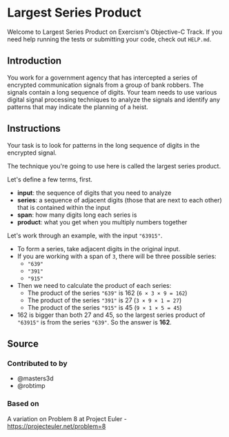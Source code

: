 # Largest Series Product

Welcome to Largest Series Product on Exercism's Objective-C Track.
If you need help running the tests or submitting your code, check out `HELP.md`.

## Introduction

You work for a government agency that has intercepted a series of encrypted communication signals from a group of bank robbers.
The signals contain a long sequence of digits.
Your team needs to use various digital signal processing techniques to analyze the signals and identify any patterns that may indicate the planning of a heist.

## Instructions

Your task is to look for patterns in the long sequence of digits in the encrypted signal.

The technique you're going to use here is called the largest series product.

Let's define a few terms, first.

- **input**: the sequence of digits that you need to analyze
- **series**: a sequence of adjacent digits (those that are next to each other) that is contained within the input
- **span**: how many digits long each series is
- **product**: what you get when you multiply numbers together

Let's work through an example, with the input `"63915"`.

- To form a series, take adjacent digits in the original input.
- If you are working with a span of `3`, there will be three possible series:
  - `"639"`
  - `"391"`
  - `"915"`
- Then we need to calculate the product of each series:
  - The product of the series `"639"` is 162 (`6 × 3 × 9 = 162`)
  - The product of the series `"391"` is 27 (`3 × 9 × 1 = 27`)
  - The product of the series `"915"` is 45 (`9 × 1 × 5 = 45`)
- 162 is bigger than both 27 and 45, so the largest series product of `"63915"` is from the series `"639"`.
  So the answer is **162**.

## Source

### Contributed to by

- @masters3d
- @robtimp

### Based on

A variation on Problem 8 at Project Euler - https://projecteuler.net/problem=8